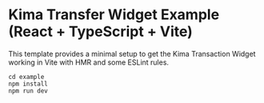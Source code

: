 # Kima Transfer Widget Example (React + TypeScript + Vite)

This template provides a minimal setup to get the Kima Transaction Widget working in Vite with HMR and some ESLint rules.

```
cd example
npm install
npm run dev
```